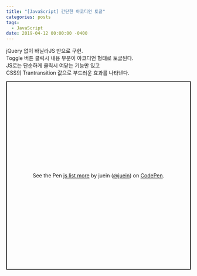 ```yaml
---
title: "[JavaScript] 간단한 아코디언 토글"
categories: posts
tags:
  - JavaScript
date: 2019-04-12 00:00:00 -0400
---
```


jQuery 없이 바닐라JS 만으로 구현.  
Toggle 버튼 클릭시 내용 부분이 아코디언 형태로 토글된다.  
JS로는 단순하게 클릭시 여닫는 기능만 있고  
CSS의 Trantransition 값으로 부드러운 효과를 나타낸다.  


<p class="codepen" data-height="513" data-theme-id="default" data-default-tab="js,result" data-user="juein" data-slug-hash="wQXPEM" style="height: 513px; box-sizing: border-box; display: flex; align-items: center; justify-content: center; border: 2px solid; margin: 1em 0; padding: 1em;" data-pen-title="js list more">
  <span>See the Pen <a href="https://codepen.io/juein/pen/wQXPEM">
  js list more</a> by juein (<a href="https://codepen.io/juein">@juein</a>)
  on <a href="https://codepen.io">CodePen</a>.</span>
</p>
<script async src="https://static.codepen.io/assets/embed/ei.js"></script>